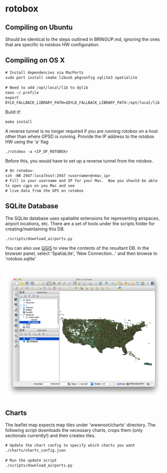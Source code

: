 # rotobox
## Compiling on Ubuntu
Should be identical to the steps outlined in BRINGUP.md, ignoring the ones that are specific to rotobox HW configuration.

## Compiling on OS X
````
# Install dependencies via MacPorts
sudo port install cmake libusb pkgconfig sqlite3 spatialite

# Need to add /opt/local/lib to dylib
nano ~/.profile
export DYLD_FALLBACK_LIBRARY_PATH=$DYLD_FALLBACK_LIBRARY_PATH:/opt/local/lib
````

Build it!
````
make install
````

A reverse tunnel is no longer required if you are running rotobox on a host other than where GPSD is running. Provide the IP address to the rotobox HW using the 'a' flag
````
./rotobox -a <IP_OF_ROTOBOX>
````

Before this, you would have to set up a reverse tunnel from the rotobox.
````
# On rotobox:
ssh -NR 2947:localhost:2947 <username>@<mac_ip>
# Fill in your username and IP for your Mac.  Now you should be able to open cgps on you Mac and see
# live data from the GPS on rotobox
````

## SQLite Database
The SQLite database uses spatialite extensions for representing airspaces, airport locations, etc.  There are a set of tools under the scripts folder for creating/maintaining this DB.

````
./scripts/download_airports.py
````

You can also use [QGIS](http://www.qgis.org/en/site/) to view the contents of the resultant DB.  In the browser panel, select 'SpatiaLite', 'New Connection...' and then browse to 'rotobox.sqlite'

# ![qgis](screenshots/qgis.png)


## Charts
The leaflet map expects map tiles under 'wwwroot/charts' directory.  The following script downloads the necessary charts, crops them (only sectionals currently!) and then creates tiles.  
````
# Update the chart config to specify which charts you want
./charts/charts_config.json

# Run the update script
./scripts/download_airports.py
````
